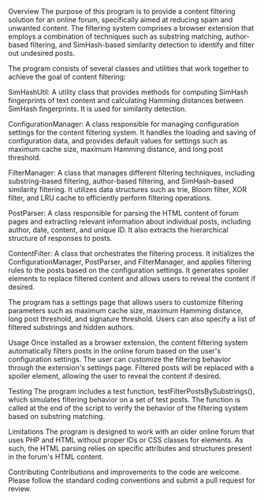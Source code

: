 Overview
The purpose of this program is to provide a content filtering solution for an online forum, specifically aimed at reducing spam and unwanted content. The filtering system comprises a browser extension that employs a combination of techniques such as substring matching, author-based filtering, and SimHash-based similarity detection to identify and filter out undesired posts.

The program consists of several classes and utilities that work together to achieve the goal of content filtering:

SimHashUtil: A utility class that provides methods for computing SimHash fingerprints of text content and calculating Hamming distances between SimHash fingerprints. It is used for similarity detection.

ConfigurationManager: A class responsible for managing configuration settings for the content filtering system. It handles the loading and saving of configuration data, and provides default values for settings such as maximum cache size, maximum Hamming distance, and long post threshold.

FilterManager: A class that manages different filtering techniques, including substring-based filtering, author-based filtering, and SimHash-based similarity filtering. It utilizes data structures such as trie, Bloom filter, XOR filter, and LRU cache to efficiently perform filtering operations.

PostParser: A class responsible for parsing the HTML content of forum pages and extracting relevant information about individual posts, including author, date, content, and unique ID. It also extracts the hierarchical structure of responses to posts.

ContentFilter: A class that orchestrates the filtering process. It initializes the ConfigurationManager, PostParser, and FilterManager, and applies filtering rules to the posts based on the configuration settings. It generates spoiler elements to replace filtered content and allows users to reveal the content if desired.

The program has a settings page that allows users to customize filtering parameters such as maximum cache size, maximum Hamming distance, long post threshold, and signature threshold. Users can also specify a list of filtered substrings and hidden authors.

Usage
Once installed as a browser extension, the content filtering system automatically filters posts in the online forum based on the user's configuration settings. The user can customize the filtering behavior through the extension's settings page. Filtered posts will be replaced with a spoiler element, allowing the user to reveal the content if desired.

Testing
The program includes a test function, testFilterPostsBySubstrings(), which simulates filtering behavior on a set of test posts. The function is called at the end of the script to verify the behavior of the filtering system based on substring matching.

Limitations
The program is designed to work with an older online forum that uses PHP and HTML without proper IDs or CSS classes for elements. As such, the HTML parsing relies on specific attributes and structures present in the forum's HTML content.

Contributing
Contributions and improvements to the code are welcome. Please follow the standard coding conventions and submit a pull request for review.
